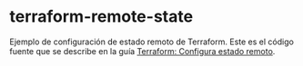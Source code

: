 # terraform-remote-state

Ejemplo de configuración de estado remoto de Terraform.
Este es el código fuente que se describe en la guía
[Terraform: Configura estado remoto](https://dailyhacks.dev/terraform-configura-estado-remoto).